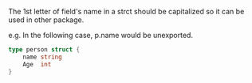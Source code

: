 The 1st letter of field's name in a strct should be capitalized so it can be used in other package.

e.g. In the following case, p.name would be unexported.

```go
type person struct {
	name string
	Age  int
}
```

